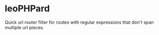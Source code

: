 # leoPHPard

Quick url router filter for routes with regular expressions that don't span multiple url pieces.

